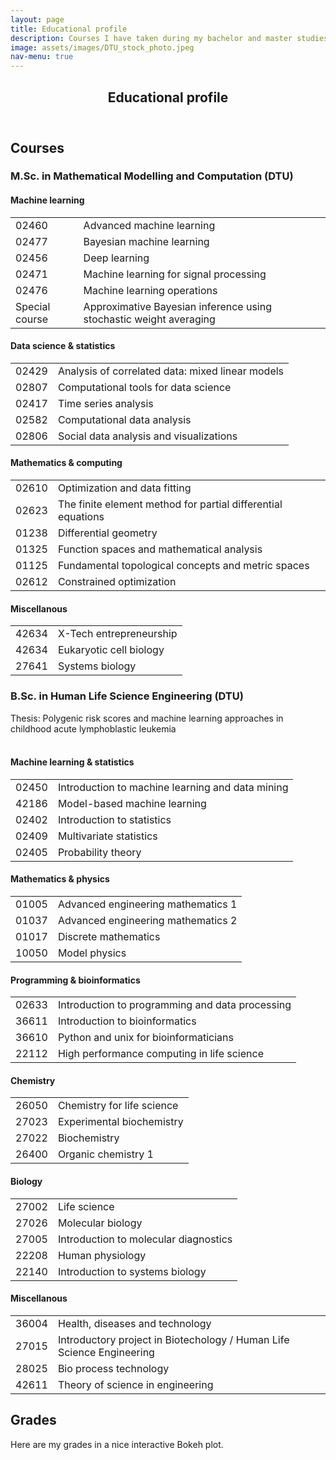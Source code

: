 ```yaml
---
layout: page
title: Educational profile
description: Courses I have taken during my bachelor and master studies at the Technical University of Denmark.
image: assets/images/DTU_stock_photo.jpeg
nav-menu: true
---
```


<!-- Main -->
<div id="main" class="alt">
    <!-- One -->
    <section id="one">
	    <div class="inner">
		    <header class="major">
			    <h1>Educational profile</h1>
		    </header>
            <!-- Content -->
            <h2 id="courses">Courses</h2>
            <h3 id="mmc">M.Sc. in Mathematical Modelling and Computation (DTU)</h3>
            <div class="row">
                <div class="6u 12u$(small)">
                    <h4>Machine learning</h4>
                    <div class="table-wrapper">
                        <table>
                            <tbody>
                                <tr>
                                    <td>02460</td>
                                    <td>Advanced machine learning</td>
                                </tr>
                                <tr>
                                    <td>02477</td>
                                    <td>Bayesian machine learning</td>
                                </tr>
                                <tr>
                                    <td>02456</td>
                                    <td>Deep learning</td>
                                </tr>
                                <tr>
                                    <td>02471</td>
                                    <td>Machine learning for signal processing</td>
                                </tr>
                                <tr>
                                    <td>02476</td>
                                    <td>Machine learning operations</td>
                                </tr>
                                <tr>
                                    <td>Special course</td>
                                    <td>Approximative Bayesian inference using stochastic weight averaging</td>
                                </tr>
                            </tbody>
                        </table>
                    </div>
                </div>
                <div class="6u$ 12u$(small)">
                    <h4>Data science & statistics</h4>
                    <div class="table-wrapper">
                        <table>
                            <tbody>
                                <tr>
                                    <td>02429</td>
                                    <td>Analysis of correlated data: mixed linear models</td>
                                </tr>
                                <tr>
                                    <td>02807</td>
                                    <td>Computational tools for data science</td>
                                </tr>
                                <tr>
                                    <td>02417</td>
                                    <td>Time series analysis</td>
                                </tr>
                                <tr>
                                    <td>02582</td>
                                    <td>Computational data analysis</td>
                                </tr>
                                <tr>
                                    <td>02806</td>
                                    <td>Social data analysis and visualizations</td>
                                </tr>
                            </tbody>
                        </table>
                    </div>
                </div>
            </div>
            <div class="row">
                <div class="6u 12u$(small)">
                    <h4>Mathematics & computing</h4>
                        <div class="table-wrapper">
                            <table>
                                <tbody>
                                    <tr>
                                        <td>02610</td>
                                        <td>Optimization and data fitting</td>
                                    </tr>
                                    <tr>
                                        <td>02623</td>
                                        <td>The finite element method for partial differential equations</td>
                                    </tr>
                                    <tr>
                                        <td>01238</td>
                                        <td>Differential geometry</td>
                                    </tr>
                                    <tr>
                                        <td>01325</td>
                                        <td>Function spaces and mathematical analysis</td>
                                    </tr>
                                    <tr>
                                        <td>01125</td>
                                        <td>Fundamental topological concepts and metric spaces</td>
                                    </tr>
                                    <tr>
                                        <td>02612</td>
                                        <td>Constrained optimization</td>
                                    </tr>
                                </tbody>
                            </table>
                        </div>
                    </div>
                <div class="6u$ 12u$(small)">
                    <h4>Miscellanous</h4>
                    <div class="table-wrapper">
                        <table>
                            <tbody>
                                <tr>
                                    <td>42634</td>
                                    <td>X-Tech entrepreneurship</td>
                                </tr>
                                <tr>
                                    <td>42634</td>
                                    <td>Eukaryotic cell biology</td>
                                </tr>
                                <tr>
                                    <td>27641</td>
                                    <td>Systems biology</td>
                                </tr>
                            </tbody>
                        </table>
                    </div>
                </div>
            </div>
            <h3 id="tbm">B.Sc. in Human Life Science Engineering (DTU)</h3>
            Thesis: Polygenic risk scores and machine learning approaches in childhood acute lymphoblastic leukemia<br><br>
            <div class="row">
                <div class="6u 12u$(small)">
                    <h4>Machine learning & statistics</h4>
                    <div class="table-wrapper">
                        <table>
                            <tbody>
                                <tr>
                                    <td>02450</td>
                                    <td>Introduction to machine learning and data mining</td>
                                </tr>
                                <tr>
                                    <td>42186</td>
                                    <td>Model-based machine learning</td>
                                </tr>
                                <tr>
                                    <td>02402</td>
                                    <td>Introduction to statistics</td>
                                </tr>
                                <tr>
                                    <td>02409</td>
                                    <td>Multivariate statistics</td>
                                </tr>
                                <tr>
                                    <td>02405</td>
                                    <td>Probability theory</td>
                                </tr>
                            </tbody>
                        </table>
                    </div>
                </div>
                <div class="6u$ 12u$(small)">
                    <h4>Mathematics & physics</h4>
                    <div class="table-wrapper">
                        <table>
                            <tbody>
                                <tr>
                                    <td>01005</td>
                                    <td>Advanced engineering mathematics 1</td>
                                </tr>
                                <tr>
                                    <td>01037</td>
                                    <td>Advanced engineering mathematics 2</td>
                                </tr>
                                <tr>
                                    <td>01017</td>
                                    <td>Discrete mathematics</td>
                                </tr>
                                <tr>
                                    <td>10050</td>
                                    <td>Model physics</td>
                                </tr>
                            </tbody>
                        </table>
                    </div>
                </div>
            </div>
            <div class="row">
                <div class="6u 12u$(small)">
                    <h4>Programming & bioinformatics</h4>
                        <div class="table-wrapper">
                            <table>
                                <tbody>
                                    <tr>
                                        <td>02633</td>
                                        <td>Introduction to programming and data processing</td>
                                    </tr>
                                    <tr>
                                        <td>36611</td>
                                        <td>Introduction to bioinformatics</td>
                                    </tr>
                                    <tr>
                                        <td>36610</td>
                                        <td>Python and unix for bioinformaticians</td>
                                    </tr>
                                    <tr>
                                        <td>22112</td>
                                        <td>High performance computing in life science</td>
                                    </tr>
                                </tbody>
                            </table>
                        </div>
                    </div>
                <div class="6u$ 12u$(small)">
                    <h4>Chemistry</h4>
                    <div class="table-wrapper">
                        <table>
                            <tbody>
                                <tr>
                                    <td>26050</td>
                                    <td>Chemistry for life science</td>
                                </tr>
                                <tr>
                                    <td>27023</td>
                                    <td>Experimental biochemistry</td>
                                </tr>
                                <tr>
                                    <td>27022</td>
                                    <td>Biochemistry</td>
                                </tr>
                                <tr>
                                    <td>26400</td>
                                    <td>Organic chemistry 1</td>
                                </tr>
                            </tbody>
                        </table>
                    </div>
                </div>
            </div>
            <div class="row">
                <div class="6u 12u$(small)">
                    <h4>Biology</h4>
                    <div class="table-wrapper">
                        <table>
                            <tbody>
                                <tr>
                                    <td>27002</td>
                                    <td>Life science</td>
                                </tr>
                                <tr>
                                    <td>27026</td>
                                    <td>Molecular biology</td>
                                </tr>
                                <tr>
                                    <td>27005</td>
                                    <td>Introduction to molecular diagnostics</td>
                                </tr>
                                <tr>
                                    <td>22208</td>
                                    <td>Human physiology</td>
                                </tr>
                                <tr>
                                    <td>22140</td>
                                    <td>Introduction to systems biology</td>
                                </tr>
                            </tbody>
                        </table>
                    </div>
                </div>
                <div class="6u$ 12u$(small)">
                    <h4>Miscellanous</h4>
                    <div class="table-wrapper">
                        <table>
                            <tbody>
                                <tr>
                                    <td>36004</td>
                                    <td>Health, diseases and technology</td>
                                </tr>
                                <tr>
                                    <td>27015</td>
                                    <td>Introductory project in Biotechology / Human Life Science Engineering</td>
                                </tr>
                                <tr>
                                    <td>28025</td>
                                    <td>Bio process technology</td>
                                </tr>
                                <tr>
                                    <td>42611</td>
                                    <td>Theory of science in engineering</td>
                                </tr>
                            </tbody>
                        </table>
                    </div>
                </div>
            </div>
            <h2 id="courses">Grades</h2>
            Here are my grades in a nice interactive Bokeh plot.
        </div>
    </section>
</div>
	
